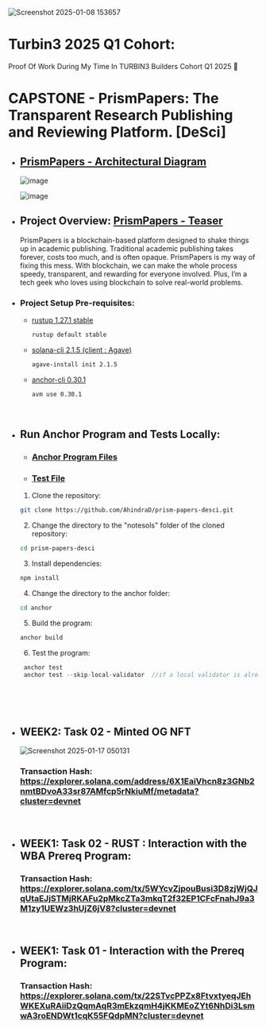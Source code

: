 ![Screenshot 2025-01-08 153657](https://github.com/user-attachments/assets/6f0556bf-1fc9-45bd-8634-17f686b1bd7e)

# Turbin3 2025 Q1 Cohort:
 Proof Of Work During My Time In TURBIN3 Builders Cohort Q1 2025 🦀

# CAPSTONE - PrismPapers: The Transparent Research Publishing and Reviewing Platform. [DeSci]

- ## [PrismPapers - Architectural Diagram](https://app.eraser.io/workspace/srtYuk9xciXjH6IUKwJs)
 
  ![image](https://github.com/user-attachments/assets/bdf852ab-567b-4bfa-98ea-fa09a5025e67)

  ![image](https://github.com/user-attachments/assets/549e15a7-e074-4a51-80a7-4c1e13b580e4)


- ## Project Overview: [PrismPapers - Teaser](https://ai.invideo.io/watch/eWg44dhBM4n)

  PrismPapers is a blockchain-based platform designed to shake things up in academic publishing.
  Traditional academic publishing takes forever, costs too much, and is often opaque.
  PrismPapers is my way of fixing this mess. With blockchain, we can make the whole process speedy, transparent, and rewarding for everyone involved. Plus, I’m a tech geek who loves using blockchain to solve real-world problems.

- ### Project Setup Pre-requisites:

  - [rustup 1.27.1 stable](https://www.rust-lang.org/tools/install)
    ```bash
    rustup default stable
    ```
  - [solana-cli 2.1.5 (client : Agave)](https://docs.solana.com/cli/install-solana-cli-tools)

    ```bash
    agave-install init 2.1.5
    ```

  - [anchor-cli 0.30.1](https://www.anchor-lang.com/docs/installation)

    ```bash
    avm use 0.30.1
    ```

  <br>

- ## Run Anchor Program and Tests Locally:
  - ### [Anchor Program Files](https://github.com/AhindraD/prism-papers-desci/tree/main/anchor/programs/prismpapersdesci/src)
  - ### [Test File](https://github.com/AhindraD/prism-papers-desci/blob/main/anchor/tests/prismpapersdesci.spec.ts)
  1. Clone the repository:

  ```bash
  git clone https://github.com/AhindraD/prism-papers-desci.git
  ```

  2. Change the directory to the "notesols" folder of the cloned repository:

  ```bash
  cd prism-papers-desci
  ```

  3. Install dependencies:

  ```bash
  npm install
  ```

  4. Change the directory to the anchor folder:

  ```bash
  cd anchor
  ```

  5. Build the program:

  ```bash
  anchor build
  ```

  6. Test the program:

  ```rs
   anchor test
   anchor test --skip-local-validator  //if a local validator is already running
  ```

  <br>
  <br>
  <br>

- ## WEEK2: Task 02 - Minted OG NFT

   ![Screenshot 2025-01-17 050131](https://github.com/user-attachments/assets/031e33c8-4e17-49bf-85d4-d7ed2e2be941)

    ### Transaction Hash: https://explorer.solana.com/address/6X1EaiVhcn8z3GNb2nmtBDvoA33sr87AMfcp5rNkiuMf/metadata?cluster=devnet

  <br>


- ## WEEK1: Task 02 - RUST : Interaction with the WBA Prereq Program:

  ### Transaction Hash: https://explorer.solana.com/tx/5WYcvZjpouBusi3D8zjWjQJqUtaEJjSTMjRKAFu2pMkcZTa3mkqT2f32EP1CFcFnahJ9a3M1zy1UEWz3hUjZ6jV8?cluster=devnet

  <br>

- ## WEEK1: Task 01 - Interaction with the Prereq Program:

  ### Transaction Hash: https://explorer.solana.com/tx/22STvcPPZx8FtvxtyeqJEhWKEXuRAiiDzQqmAqR3mEkzqmH4jKKMEoZYt6NhDi3LsmwA3roENDWt1cqK55FQdpMN?cluster=devnet
